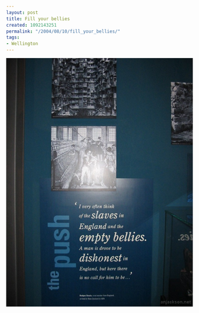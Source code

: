 ```yaml
---
layout: post
title: Fill your bellies
created: 1092143251
permalink: "/2004/08/10/fill_your_bellies/"
tags:
- Wellington
---
```


<img src="/image/images/129_2945-1040.jpg"/>

